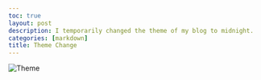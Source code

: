 ```yaml
---
toc: true
layout: post
description: I temporarily changed the theme of my blog to midnight.
categories: [markdown]
title: Theme Change
---
```


![Theme]({{site.baseurl}}/images/Theme.png)